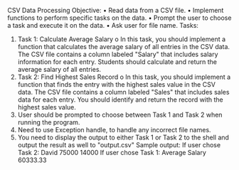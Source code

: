 CSV Data Processing
Objective:
• Read data from a CSV file.
• Implement functions to perform specific tasks on the data.
• Prompt the user to choose a task and execute it on the data.
• Ask user for file name.
Tasks:
1. Task 1: Calculate Average Salary
o In this task, you should implement a function that calculates the average salary of
all entries in the CSV data. The CSV file contains a column labeled "Salary" that
includes salary information for each entry. Students should calculate and return
the average salary of all entries.
2. Task 2: Find Highest Sales Record
o In this task, you should implement a function that finds the entry with the highest
sales value in the CSV data. The CSV file contains a column labeled "Sales" that
includes sales data for each entry. You should identify and return the record with
the highest sales value.
3. User should be prompted to choose between Task 1 and Task 2 when running the
program.
4. Need to use Exception handle, to handle any incorrect file names.
5. You need to display the output to either Task 1 or Task 2 to the shell and output the
result as well to "output.csv"
Sample output:
If user chose Task 2:
David 75000 14000
If user chose Task 1:
Average Salary 60333.33
